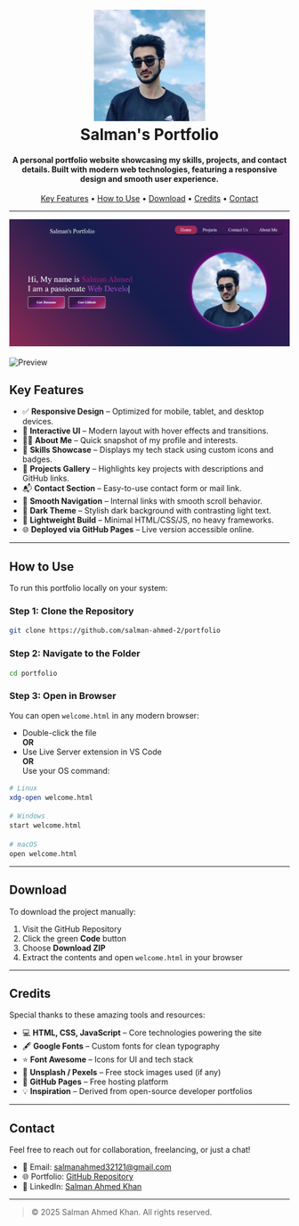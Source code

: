 <h1 align="center">
  <br>
  <img src="salman.jpeg" alt="Salman Ahmed" width="200">
  <br>
  <b>Salman's Portfolio</b>
  <br>
</h1>

<h4 align="center">
  A personal portfolio website showcasing my skills, projects, and contact details.  
  Built with modern web technologies, featuring a responsive design and smooth user experience.
</h4>

<p align="center">
  <a href="#key-features">Key Features</a> •
  <a href="#how-to-use">How to Use</a> •
  <a href="#download">Download</a> •
  <a href="#credits">Credits</a> •
  <a href="#contact">Contact</a>
</p>

---
![Screenshot](main.png)
<br><br>
![Preview](pre+(1).gif)

##  Key Features

- ✅ **Responsive Design** – Optimized for mobile, tablet, and desktop devices.
- 🎨 **Interactive UI** – Modern layout with hover effects and transitions.
- 👨‍💼 **About Me** – Quick snapshot of my profile and interests.
- 🧰 **Skills Showcase** – Displays my tech stack using custom icons and badges.
- 📁 **Projects Gallery** – Highlights key projects with descriptions and GitHub links.
- 📬 **Contact Section** – Easy-to-use contact form or mail link.
- 🎯 **Smooth Navigation** – Internal links with smooth scroll behavior.
- 🌙 **Dark Theme** – Stylish dark background with contrasting light text.
- 🧠 **Lightweight Build** – Minimal HTML/CSS/JS, no heavy frameworks.
- 🌐 **Deployed via GitHub Pages** – Live version accessible online.

---

##  How to Use

To run this portfolio locally on your system:

### Step 1: Clone the Repository
```bash
git clone https://github.com/salman-ahmed-2/portfolio
```

### Step 2: Navigate to the Folder
```bash
cd portfolio
```

### Step 3: Open in Browser  
You can open `welcome.html` in any modern browser:

- Double-click the file  
**OR**  
- Use Live Server extension in VS Code  
**OR**  
Use your OS command:
```bash
# Linux
xdg-open welcome.html

# Windows
start welcome.html

# macOS
open welcome.html
```

---

##  Download

To download the project manually:

1. Visit the GitHub Repository  
2. Click the green **Code** button  
3. Choose **Download ZIP**  
4. Extract the contents and open `welcome.html` in your browser

---

##  Credits

Special thanks to these amazing tools and resources:

- 💻 **HTML, CSS, JavaScript** – Core technologies powering the site
- 🖋️ **Google Fonts** – Custom fonts for clean typography
- ⭐ **Font Awesome** – Icons for UI and tech stack
- 📸 **Unsplash / Pexels** – Free stock images used (if any)
- 🚀 **GitHub Pages** – Free hosting platform
- 💡 **Inspiration** – Derived from open-source developer portfolios

---

##  Contact

Feel free to reach out for collaboration, freelancing, or just a chat!

- 📧 Email: [salmanahmed32121@gmail.com](mailto:salmanahmed32121@gmail.com)  
- 🌐 Portfolio: [GitHub Repository](https://github.com/salman-ahmed-2/portfolio)  
- 💼 LinkedIn: [Salman Ahmed Khan](https://www.linkedin.com/in/salman-ahmed-khan-843240226)

---

> © 2025 Salman Ahmed Khan. All rights reserved.

